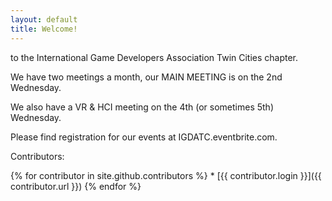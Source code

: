 ```yaml
---
layout: default
title: Welcome!
---
```


to the International Game Developers Association Twin Cities chapter.

We have two meetings a month, our MAIN MEETING is on the 2nd Wednesday.

We also have a VR & HCI meeting on the 4th (or sometimes 5th) Wednesday.

Please find registration for our events at IGDATC.eventbrite.com.

Contributors:

{% for contributor in site.github.contributors %}
	* [{{ contributor.login }}]({{ contributor.url }})
	<!-- <a href='{{contributor.url}}'>
		<img src='{{contributor.avatar_url}}' alt='{{contributor.login}}' />
	</a> -->
{% endfor %}
